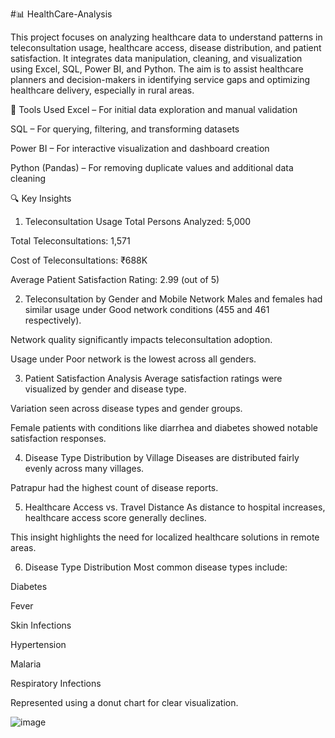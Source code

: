 #📊 HealthCare-Analysis

This project focuses on analyzing healthcare data to understand patterns in teleconsultation usage, healthcare access, disease distribution, and patient satisfaction. It integrates data manipulation, cleaning, and visualization using Excel, SQL, Power BI, and Python. The aim is to assist healthcare planners and decision-makers in identifying service gaps and optimizing healthcare delivery, especially in rural areas.

🔧 Tools Used
Excel – For initial data exploration and manual validation

SQL – For querying, filtering, and transforming datasets

Power BI – For interactive visualization and dashboard creation

Python (Pandas) – For removing duplicate values and additional data cleaning

🔍 Key Insights
1. Teleconsultation Usage
Total Persons Analyzed: 5,000

Total Teleconsultations: 1,571

Cost of Teleconsultations: ₹688K

Average Patient Satisfaction Rating: 2.99 (out of 5)

2. Teleconsultation by Gender and Mobile Network
Males and females had similar usage under Good network conditions (455 and 461 respectively).

Network quality significantly impacts teleconsultation adoption.

Usage under Poor network is the lowest across all genders.

3. Patient Satisfaction Analysis
Average satisfaction ratings were visualized by gender and disease type.

Variation seen across disease types and gender groups.

Female patients with conditions like diarrhea and diabetes showed notable satisfaction responses.

4. Disease Type Distribution by Village
Diseases are distributed fairly evenly across many villages.

Patrapur had the highest count of disease reports.

5. Healthcare Access vs. Travel Distance
As distance to hospital increases, healthcare access score generally declines.

This insight highlights the need for localized healthcare solutions in remote areas.

6. Disease Type Distribution
Most common disease types include:

Diabetes

Fever

Skin Infections

Hypertension

Malaria

Respiratory Infections

Represented using a donut chart for clear visualization.

![image](https://github.com/user-attachments/assets/a60e3b71-54ad-43d7-ac8c-053f08eb0e14)

